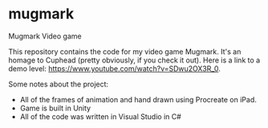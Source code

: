 # mugmark
Mugmark Video game

This repository contains the code for my video game Mugmark. It's an homage to Cuphead (pretty obviously, if you check it out). Here is a link to a demo level: https://www.youtube.com/watch?v=SDwu2OX3R_0.

Some notes about the project:

*  All of the frames of animation and hand drawn using Procreate on iPad.
*  Game is built in Unity
*  All of the code was written in Visual Studio in C#
